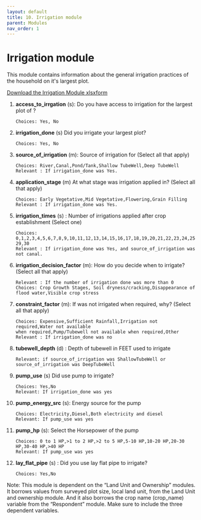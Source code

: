 ```yaml
---
layout: default
title: 10. Irrigation module
parent: Modules
nav_order: 1
---
```


# Irrigation module

This module contains information about the general irrigation practices of the household on it's largest plot.

<a href="../Modules/df_irri_mgmt.xlsx" download> Download the Irrigation Module xlsxform </a>


1.  **access_to_irrgation** (s): Do you have access to irrigation for the largest  plot of ?    

        Choices: Yes, No

2.  **irrigation_done** (s) Did you irrigate your largest  plot?    

        Choices: Yes, No

3.  **source_of_irrigation** (m): Source of irrigation for  (Select all that apply) 

        Choices: River,Canal,Pond/Tank,Shallow TubeWell,Deep TubeWell
        Relevant : If irrigation_done was Yes. 

4.  **application_stage** (m)   At what stage was irrigation applied in? (Select all that apply)
    
        Choices: Early Vegetative,Mid Vegetative,Flowering,Grain Filling
        Relevant : If irrigation_done was Yes. 

5.  **irrigation_times** (s) : Number of irrigations applied after crop establishment (Select one)  

        Choices: 0,1,2,3,4,5,6,7,8,9,10,11,12,13,14,15,16,17,18,19,20,21,22,23,24,25,26,27,28,
        29,30
        Relevant : If irrigation_done was Yes, and source_of_irrigation was not canal. 

6.  **irrigation_decision_factor** (m): How do you decide when to irrigate? (Select all that apply)

        Relevant : If the number of irrigation done was more than 0
        Choices: Crop Growth Stages, Soil dryness/cracking,Disappearance of flood water,Visible crop stress
        
7.  **constraint_factor** (m): If  was not irrigated when required, why? (Select all that apply)    

        Choices: Expensive,Sufficient Rainfall,Irrigation not required,Water not available
        when required,Pump/Tubewell not available when required,Other
        Relevant : If irrigation_done was no

8.  **tubewell_depth** (d) : Depth of tubewell in FEET used to irrigate

        Relevant: if source_of_irrigation was ShallowTubeWell or source_of_irrigation was DeepTubeWell
    
9.  **pump_use** (s)    Did  use pump to irrigate?  

        Choices: Yes,No
        Relevant: If irrigation_done was yes

10. **pump_energy_src** (s): Energy source for the pump 

        Choices: Electricity,Diesel,Both electricity and diesel
        Relevant: If pump_use was yes

11. **pump_hp** (s): Select the Horsepower of the pump  

        Choices: 0 to 1 HP,>1 to 2 HP,>2 to 5 HP,5-10 HP,10-20 HP,20-30 HP,30-40 HP,>40 HP
        Relevant: If pump_use was yes

12. **lay_flat_pipe** (s) : Did you use lay flat pipe to irrigate?  

        Choices: Yes,No
<div class = 'alert'>
Note: This module is dependent on the “Land Unit and Ownership” modules. It borrows values from surveyed plot size, local land unit, from the Land Unit and ownership module. And it also borrows the crop name (crop_name) variable from the “Respondent” module. Make sure to include the three dependent variables. 
</div>

